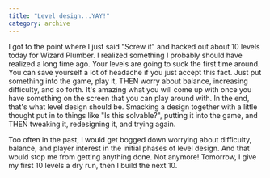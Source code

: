 ```yaml
---
title: "Level design...YAY!"
category: archive
---
```

I got to the point where I just said "Screw it" and hacked out about 10 levels today for Wizard Plumber. I realized something I probably should have realized a long time ago. Your levels are going to suck the first time around. You can save yourself a lot of headache if you just accept this fact. Just put something into the game, play it, THEN worry about balance, increasing difficulty, and so forth. It's amazing what you will come up with once you have something on the screen that you can play around with. In the end, that's what level design should be. Smacking a design together with a little thought put in to things like "Is this solvable?", putting it into the game, and THEN tweaking it, redesigning it, and trying again.

Too often in the past, I would get bogged down worrying about difficulty, balance, and player interest in the initial phases of level design. And that would stop me from getting anything done. Not anymore! Tomorrow, I give my first 10 levels a dry run, then I build the next 10.